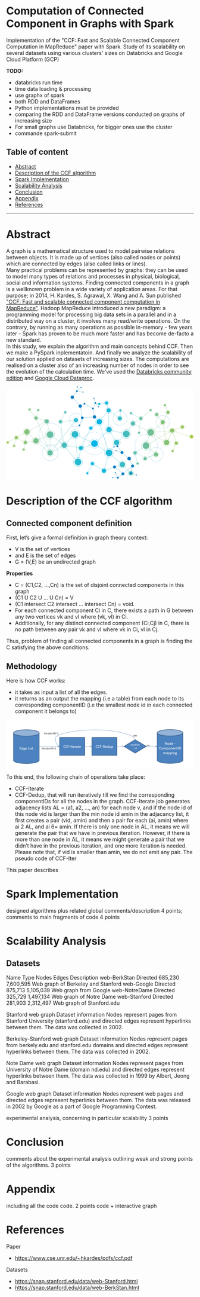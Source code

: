 # Computation of Connected Component in Graphs with Spark  

Implementation of the "CCF: Fast and Scalable Connected Component Computation in MapReduce" paper with Spark. Study of its scalability on several datasets using various clusters' sizes on Databricks and Google Cloud Platform (GCP)

__TODO:__
- databricks run time
- time data loading & processing
- use graphx of spark
-  both RDD and DataFrames
- Python implementations must be provided
- comparing the RDD and DataFrame versions conducted on graphs of increasing size
- For small graphs use Databricks, for bigger ones use the cluster
- commande spark-submit

## Table of content
- [Abstract]()
- [Description of the CCF algorithm]()
- [Spark Implementation]()
- [Scalability Analysis]()
- [Conclusion]()
- [Appendix]()
- [References]()

--- 
# Abstract
A graph is a mathematical structure used to model pairwise relations between objects. It is made up of vertices (also called nodes or points) which are connected by edges (also called links or lines).  
Many practical problems can be represented by graphs: they can be used to model many types of relations and processes in physical, biological, social and information systems.
Finding connected components in a graph is a wellknown
problem in a wide variety of application areas. For that purpose; in 2014, H. Kardes, S. Agrawal, X. Wang and  A. Sun published ["CCF: Fast and scalable connected component computation in MapReduce"](). Hadoop MapReduce 
introduced a new paradigm: a programming model for processing big data sets in a parallel and in a distributed way on a cluster, it involves many read/write operations. On the contrary, by running as many operations as possible in-memory - few years later - Spark has proven to be much more faster and has become de-facto a new standard.   
In this study, we explain the algorithm and main concepts behind CCF. Then we make a PySpark inplementatoin. And finally we analyze the scalability of our solution applied on datasets of increasing sizes. The computations are realised on a cluster also of an increasing number of nodes in order to see the evolution of the calculation time. We've used the [Databricks community edition]() and [Google Cloud Dataproc]().

![image info](./img/banner.png)


# Description of the CCF algorithm

## Connected component definition
First, let’s give a formal definition in graph theory context:
- V is the set of vertices 
- and E is the set of edges
- G = (V,E) be an undirected graph

__Properties__
- C = (C1,C2, ...,Cn) is the set of disjoint connected components in this graph  
- (C1 U C2 U ... U Cn) = V 
- (C1 intersect C2 intersect ... intersect Cn) = void. 
- For each connected component Ci in C, there exists a path in G between any two vertices vk and vl where (vk, vl) in Ci. 
- Additionally, for any distinct connected component (Ci,Cj) in C, there is no path between any pair vk and vl where vk in Ci, vl in Cj.  

Thus, problem of finding all connected components in a graph
is finding the C satisfying the above conditions.

## Methodology

Here is how CCF works:
- it takes as input a list of all the edges. 
- it returns as an output the mapping (i.e a table) from each node to its corresponding componentID (i.e the smallest node id in each connected component it belongs to)

![image info](./img/ccf_module.png)


To this end, the following chain of operations take place:
- CCF-Iterate
- CCF-Dedup, that will run iteratively till we
find the corresponding componentIDs for all the nodes in the
graph.
CCF-Iterate job generates adjacency lists AL =
(a1, a2, ..., an) for each node v, and if the node id of
this node vid is larger than the min node id amin in the
adjacancy list, it first creates a pair (vid, amin) and then a
pair for each (ai, amin) where ai 2 AL, and ai 6= amin. If
there is only one node in AL, it means we will generate the
pair that we have in previous iteration. However, if there is
more than one node in AL, it means we might generate a
pair that we didn’t have in the previous iteration, and one
more iteration is needed. Please note that, if vid is smaller
than amin, we do not emit any pair.
The pseudo code of CCF-Iter

This paper describes



# Spark Implementation
designed algorithms plus related global comments/description 4 points; comments to main fragments of code 4 points


# Scalability Analysis

## Datasets

Name	Type	Nodes	Edges	Description
web-BerkStan	Directed	685,230	7,600,595	Web graph of Berkeley and Stanford
web-Google	Directed	875,713	5,105,039	Web graph from Google
web-NotreDame	Directed	325,729	1,497,134	Web graph of Notre Dame
web-Stanford	Directed	281,903	2,312,497	Web graph of Stanford.edu

Stanford web graph
Dataset information
Nodes represent pages from Stanford University (stanford.edu) and directed edges represent hyperlinks between them. The data was collected in 2002.

Berkeley-Stanford web graph
Dataset information
Nodes represent pages from berkely.edu and stanford.edu domains and directed edges represent hyperlinks between them. The data was collected in 2002.

Note Dame web graph
Dataset information
Nodes represent pages from University of Notre Dame (domain nd.edu) and directed edges represent hyperlinks between them. The data was collected in 1999 by Albert, Jeong and Barabasi.

Google web graph
Dataset information
Nodes represent web pages and directed edges represent hyperlinks between them. The data was released in 2002 by Google as a part of Google Programming Contest.

experimental analysis, concerning in particular scalability 3 points

# Conclusion
comments about the experimental analysis outlining weak and strong points of the algorithms. 3 points

# Appendix
including all the code code. 2 points
code + interactive graph

# References
Paper
- https://www.cse.unr.edu/~hkardes/pdfs/ccf.pdf

Datasets
- https://snap.stanford.edu/data/web-Stanford.html
- https://snap.stanford.edu/data/web-BerkStan.html

